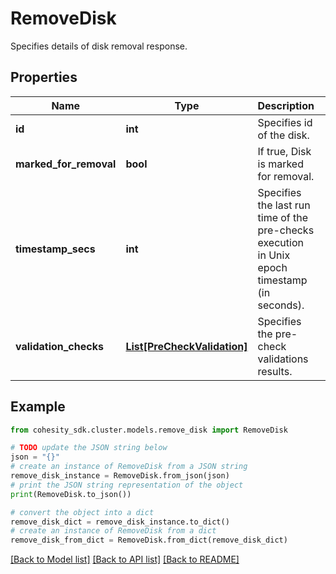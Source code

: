 # RemoveDisk

Specifies details of disk removal response.

## Properties

Name | Type | Description | Notes
------------ | ------------- | ------------- | -------------
**id** | **int** | Specifies id of the disk. | [optional] 
**marked_for_removal** | **bool** | If true, Disk is marked for removal. | [optional] 
**timestamp_secs** | **int** | Specifies the last run time of the pre-checks execution in Unix epoch timestamp (in seconds). | [optional] 
**validation_checks** | [**List[PreCheckValidation]**](PreCheckValidation.md) | Specifies the pre-check validations results. | [optional] 

## Example

```python
from cohesity_sdk.cluster.models.remove_disk import RemoveDisk

# TODO update the JSON string below
json = "{}"
# create an instance of RemoveDisk from a JSON string
remove_disk_instance = RemoveDisk.from_json(json)
# print the JSON string representation of the object
print(RemoveDisk.to_json())

# convert the object into a dict
remove_disk_dict = remove_disk_instance.to_dict()
# create an instance of RemoveDisk from a dict
remove_disk_from_dict = RemoveDisk.from_dict(remove_disk_dict)
```
[[Back to Model list]](../README.md#documentation-for-models) [[Back to API list]](../README.md#documentation-for-api-endpoints) [[Back to README]](../README.md)


